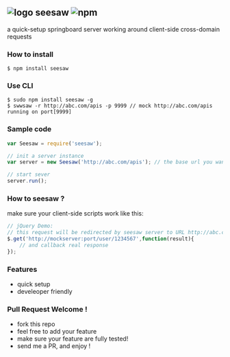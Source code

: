 ![logo](http://ww2.sinaimg.cn/large/61ff0de3gw1e7m89xtn9ej201k017t8i.jpg) seesaw ![npm](https://badge.fury.io/js/seesaw.png)
---

a quick-setup springboard server working around client-side cross-domain requests

### How to install

````
$ npm install seesaw
````

### Use CLI

````
$ sudo npm install seesaw -g
$ swwsaw -r http://abc.com/apis -p 9999 // mock http://abc.com/apis running on port[9999]
````

### Sample code

````javascript
var Seesaw = require('seesaw');

// init a server instance
var server = new Seesaw('http://abc.com/apis'); // the base url you wanna mock

// start sever
server.run();
````

### How to seesaw ?

make sure your client-side scripts work like this:

````javascript
// jQuery Demo:
// this request will be redirected by seesaw server to URL http://abc.com/apis/user/1234567
$.get('http://mockserver:port/user/1234567',function(result){
    // and callback real response
});
````

### Features

- quick setup
- develeoper friendly

### Pull Request Welcome !

- fork this repo
- feel free to add your feature
- make sure your feature are fully tested!
- send me a PR, and enjoy !